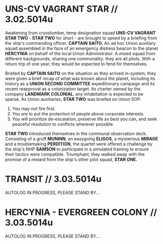 # UNS-CV VAGRANT STAR // 3.02.5014u
Awakening from cryoslumber, temp designation squad **UNS-CV VAGRANT STAR TWO** - **STAR TWO** for short - are brought to speed by a briefing from the ship's commanding officer, **CAPTAIN SAITO.** An ad hoc Union auxiliary squad assembled in the face of an emergency distress beacon to the planet **HERCYNIA** on behalf of the local Union Administrator. A mixed squad from different backgrounds, sharing one commonality: they are all pilots. With a return trip of one year, they would be expected to fend for themselves.

Briefed by **CAPTAIN SAITO** on the situation as they arrived in-system, they were given a brief recap of what was known about the planet, including its history as a **UNION SECOND COMMITTEE** expeditionary campaign and its recent reapproval as a colonization target. Its charter owned by the company **LANDMARK COLONIAL**, any inhabitation is expected to be sparse. As Union auxiliaries, **STAR TWO** was briefed on Union SOP.
1. You may not fire first.
2. You are to put the protection of people above corporate interests.
3. You will prioritize de-escalation, preserve life as best you can, and seek peaceful resolution to conflicts wherever possible.

**STAR TWO** introduced themselves in the communal observation deck. Consisting of a gruff **MUNINN**, an easygoing **ELIGOS**, a mysterious **MIRAGE** and a troublemaking **PERDITION**, the quartet were offered a challenge by the ship's NHP **SAMSON** to participate in a simulated training to ensure their tactics were compatible. Triumphant, they walked away with the promise of a reward from the ship's other pilot squad, **STAR ONE.**

# TRANSIT // 3.03.5014u
AUTOLOG IN PROGRESS, PLEASE STAND BY...

# HERCYNIA - EVERGREEN COLONY // 3.03.5014u
AUTOLOG IN PROGRESS, PLEASE STAND BY...
